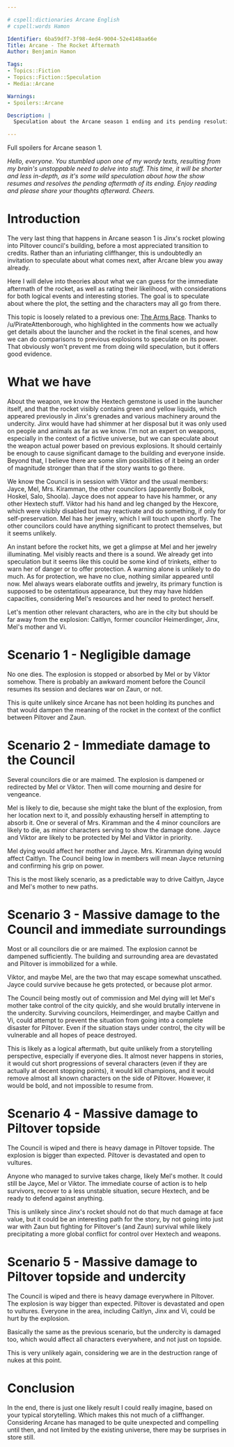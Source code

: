 ```yaml
---

# cspell:dictionaries Arcane English
# cspell:words Hamon

Identifier: 6ba59df7-3f98-4ed4-9004-52e4148aa66e
Title: Arcane - The Rocket Aftermath
Author: Benjamin Hamon

Tags:
- Topics::Fiction
- Topics::Fiction::Speculation
- Media::Arcane

Warnings:
- Spoilers::Arcane

Description: |
  Speculation about the Arcane season 1 ending and its pending resolution.

---
```




<p class="warning">Full spoilers for Arcane season 1.</p>

*Hello, everyone. You stumbled upon one of my wordy texts, resulting from my brain's unstoppable need to delve into stuff. This time, it will be shorter and less in-depth, as it's some wild speculation about how the show resumes and resolves the pending aftermath of its ending. Enjoy reading and please share your thoughts afterward. Cheers.*



# Introduction

The very last thing that happens in Arcane season 1 is Jinx's rocket plowing into Piltover council's building, before a most appreciated transition to credits. Rather than an infuriating cliffhanger, this is undoubtedly an invitation to speculate about what comes next, after Arcane blew you away already.

Here I will delve into theories about what we can guess for the immediate aftermath of the rocket, as well as rating their likelihood, with considerations for both logical events and interesting stories. The goal is to speculate about where the plot, the setting and the characters may all go from there.

This topic is loosely related to a previous one: [The Arms Race](/article/Arcane_-_The_Arms_Race). Thanks to /u/PirateAttenborough, who highlighted in the comments how we actually get details about the launcher and the rocket in the final scenes, and how we can do comparisons to previous explosions to speculate on its power. That obviously won't prevent me from doing wild speculation, but it offers good evidence.



# What we have

About the weapon, we know the Hextech gemstone is used in the launcher itself, and that the rocket visibly contains green and yellow liquids, which appeared previously in Jinx's grenades and various machinery around the undercity. Jinx would have had shimmer at her disposal but it was only used on people and animals as far as we know. I'm not an expert on weapons, especially in the context of a fictive universe, but we can speculate about the weapon actual power based on previous explosions. It should certainly be enough to cause significant damage to the building and everyone inside. Beyond that, I believe there are some slim possibilities of it being an order of magnitude stronger than that if the story wants to go there.

We know the Council is in session with Viktor and the usual members: Jayce, Mel, Mrs. Kiramman, the other councilors (apparently Bolbok, Hoskel, Salo, Shoola). Jayce does not appear to have his hammer, or any other Hextech stuff. Viktor had his hand and leg changed by the Hexcore, which were visibly disabled but may reactivate and do something, if only for self-preservation. Mel has her jewelry, which I will touch upon shortly. The other councilors could have anything significant to protect themselves, but it seems unlikely.

An instant before the rocket hits, we get a glimpse at Mel and her jewelry illuminating. Mel visibly reacts and there is a sound. We already get into speculation but it seems like this could be some kind of trinkets, either to warn her of danger or to offer protection. A warning alone is unlikely to do much. As for protection, we have no clue, nothing similar appeared until now. Mel always wears elaborate outfits and jewelry, its primary function is supposed to be ostentatious appearance, but they may have hidden capacities, considering Mel's resources and her need to protect herself.

Let's mention other relevant characters, who are in the city but should be far away from the explosion: Caitlyn, former councilor Heimerdinger, Jinx, Mel's mother and Vi.



# Scenario 1 - Negligible damage

No one dies. The explosion is stopped or absorbed by Mel or by Viktor somehow. There is probably an awkward moment before the Council resumes its session and declares war on Zaun, or not.

This is quite unlikely since Arcane has not been holding its punches and that would dampen the meaning of the rocket in the context of the conflict between Piltover and Zaun.



# Scenario 2 - Immediate damage to the Council

Several councilors die or are maimed. The explosion is dampened or redirected by Mel or Viktor. Then will come mourning and desire for vengeance.

Mel is likely to die, because she might take the blunt of the explosion, from her location next to it, and possibly exhausting herself in attempting to absorb it. One or several of Mrs. Kiramman and the 4 minor councilors are likely to die, as minor characters serving to show the damage done. Jayce and Viktor are likely to be protected by Mel and Viktor in priority.

Mel dying would affect her mother and Jayce. Mrs. Kiramman dying would affect Caitlyn. The Council being low in members will mean Jayce returning and confirming his grip on power.

This is the most likely scenario, as a predictable way to drive Caitlyn, Jayce and Mel's mother to new paths.



# Scenario 3 - Massive damage to the Council and immediate surroundings

Most or all councilors die or are maimed. The explosion cannot be dampened sufficiently. The building and surrounding area are devastated and Piltover is immobilized for a while.

Viktor, and maybe Mel, are the two that may escape somewhat unscathed. Jayce could survive because he gets protected, or because plot armor.

The Council being mostly out of commission and Mel dying will let Mel's mother take control of the city quickly, and she would brutally intervene in the undercity. Surviving councilors, Heimerdinger, and maybe Caitlyn and Vi, could attempt to prevent the situation from going into a complete disaster for Piltover. Even if the situation stays under control, the city will be vulnerable and all hopes of peace destroyed.

This is likely as a logical aftermath, but quite unlikely from a storytelling perspective, especially if everyone dies. It almost never happens in stories, it would cut short progressions of several characters (even if they are actually at decent stopping points), it would kill champions, and it would remove almost all known characters on the side of Piltover. However, it would be bold, and not impossible to resume from.



# Scenario 4 - Massive damage to Piltover topside

The Council is wiped and there is heavy damage in Piltover topside. The explosion is bigger than expected. Piltover is devastated and open to vultures.

Anyone who managed to survive takes charge, likely Mel's mother. It could still be Jayce, Mel or Viktor. The immediate course of action is to help survivors, recover to a less unstable situation, secure Hextech, and be ready to defend against anything.

This is unlikely since Jinx's rocket should not do that much damage at face value, but it could be an interesting path for the story, by not going into just war with Zaun but fighting for Piltover's (and Zaun) survival while likely precipitating a more global conflict for control over Hextech and weapons.



# Scenario 5 - Massive damage to Piltover topside and undercity

The Council is wiped and there is heavy damage everywhere in Piltover. The explosion is way bigger than expected. Piltover is devastated and open to vultures. Everyone in the area, including Caitlyn, Jinx and Vi, could be hurt by the explosion.

Basically the same as the previous scenario, but the undercity is damaged too, which would affect all characters everywhere, and not just on topside.

This is very unlikely again, considering we are in the destruction range of nukes at this point.



# Conclusion

In the end, there is just one likely result I could really imagine, based on your typical storytelling. Which makes this not much of a cliffhanger. Considering Arcane has managed to be quite unexpected and compelling until then, and not limited by the existing universe, there may be surprises in store still.
